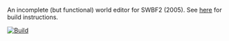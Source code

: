 An incomplete (but functional) world editor for SWBF2 (2005). See [here](./docs/BUILDING.md) for build instructions.

[![Build](https://github.com/styinx/WorldEdit/actions/workflows/build.yml/badge.svg)](https://github.com/styinx/WorldEdit/actions/workflows/build.yml)
